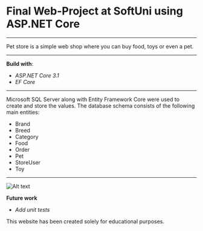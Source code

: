 # Final Web-Project at SoftUni using ASP.NET Core

---

 Pet store is a simple web shop where you can buy food, toys or even a pet. 

---

**Build with**:

* *ASP.NET Core 3.1*
* *EF Core*


---


Microsoft SQL Server along with Entity Framework Core were used to create and store the values. The database schema consists of the following main entities:

 * Brand
 * Breed
 * Category
 * Food
 * Order 
 * Pet
 * StoreUser
 * Toy


---
![Alt text](C:\Users\Ivan%20Stefanov\Desktop\pics\homePage.png?raw=true "Home Page")


**Future work**

* *Add unit tests*


This website has been created solely for educational purposes.